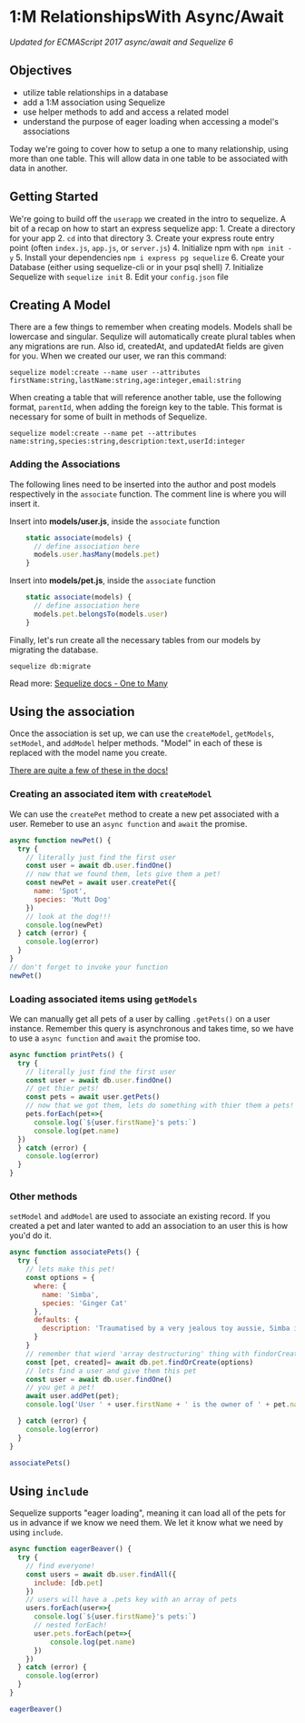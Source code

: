 # 1:M RelationshipsWith Async/Await

_Updated for ECMAScript 2017 async/await and Sequelize 6_

## Objectives

* utilize table relationships in a database
* add a 1:M association using Sequelize
* use helper methods to add and access a related model
* understand the purpose of eager loading when accessing a model's associations

Today we're going to cover how to setup a one to many relationship, using more than one table. This will allow data in one table to be associated with data in another.

## Getting Started

We're going to build off the `userapp` we created in the intro to sequelize. A bit of a recap on how to start an express sequelize app: 1. Create a directory for your app 2. `cd` into that directory 3. Create your express route entry point \(often `index.js`, `app.js`, or `server.js`\) 4. Initialize npm with `npm init -y` 5. Install your dependencies `npm i express pg sequelize` 6. Create your Database \(either using sequelize-cli or in your psql shell\) 7. Initialize Sequelize with `sequelize init` 8. Edit your `config.json` file

## Creating A Model

There are a few things to remember when creating models. Models shall be lowercase and singular. Sequlize will automatically create plural tables when any migrations are run. Also id, createdAt, and updatedAt fields are given for you. When we created our user, we ran this command:

```text
sequelize model:create --name user --attributes firstName:string,lastName:string,age:integer,email:string
```

When creating a table that will reference another table, use the following format, `parentId`, when adding the foreign key to the table. This format is necessary for some of built in methods of Sequelize.

```text
sequelize model:create --name pet --attributes name:string,species:string,description:text,userId:integer
```

### Adding the Associations

The following lines need to be inserted into the author and post models respectively in the `associate` function. The comment line is where you will insert it.

Insert into **models/user.js**, inside the `associate` function

```javascript
    static associate(models) {
      // define association here
      models.user.hasMany(models.pet)
    }
```

Insert into **models/pet.js**, inside the `associate` function

```javascript
    static associate(models) {
      // define association here
      models.pet.belongsTo(models.user)
    }
```

Finally, let's run create all the necessary tables from our models by migrating the database.

```text
sequelize db:migrate
```

Read more: [Sequelize docs - One to Many](https://sequelize.org/master/manual/assocs.html#one-to-many-relationships)

## Using the association

Once the association is set up, we can use the `createModel`, `getModels`, `setModel`, and `addModel` helper methods. "Model" in each of these is replaced with the model name you create.

[There are quite a few of these in the docs!](https://sequelize.org/master/manual/assocs.html#special-methods-mixins-added-to-instances)

### Creating an associated item with `createModel`

We can use the `createPet` method to create a new pet associated with a user. Remeber to use an `async function` and `await` the promise.

```javascript
async function newPet() {
  try {
    // literally just find the first user
    const user = await db.user.findOne()
    // now that we found them, lets give them a pet!
    const newPet = await user.createPet({
      name: 'Spot',
      species: 'Mutt Dog'
    })
    // look at the dog!!!
    console.log(newPet)
  } catch (error) {
    console.log(error)
  }
}
// don't forget to invoke your function
newPet()
```

### Loading associated items using `getModels`

We can manually get all pets of a user by calling `.getPets()` on a user instance. Remember this query is asynchronous and takes time, so we have to use a `async function` and `await` the promise too.

```javascript
async function printPets() {
  try {
    // literally just find the first user
    const user = await db.user.findOne()
    // get thier pets!
    const pets = await user.getPets()
    // now that we got them, lets do something with thier them a pets!
    pets.forEach(pet=>{
      console.log(`${user.firstName}'s pets:`)
      console.log(pet.name)
  })
  } catch (error) {
    console.log(error)
  }
}
```

### Other methods

`setModel` and `addModel` are used to associate an existing record. If you created a pet and later wanted to add an association to an user this is how you'd do it.

```javascript
async function associatePets() {
  try {
    // lets make this pet!
    const options = {
      where: {
        name: 'Simba',
        species: 'Ginger Cat'
      },
      defaults: {
        description: 'Traumatised by a very jealous toy aussie, Simba is very cute but rarely comes out to play'
      }
    }
    // remember that wierd 'array destructuring' thing with findorCreate?
    const [pet, created]= await db.pet.findOrCreate(options)
    // lets find a user and give them this pet
    const user = await db.user.findOne()
    // you get a pet!
    await user.addPet(pet);
    console.log('User ' + user.firstName + ' is the owner of ' + pet.name);

  } catch (error) {
    console.log(error)
  }
}

associatePets()
```

## Using `include`

Sequelize supports "eager loading", meaning it can load all of the pets for us in advance if we know we need them. We let it know what we need by using `include`.

```javascript
async function eagerBeaver() {
  try {
    // find everyone!
    const users = await db.user.findAll({
      include: [db.pet]
    })
    // users will have a .pets key with an array of pets
    users.forEach(user=>{
      console.log(`${user.firstName}'s pets:`)
      // nested forEach! 
      user.pets.forEach(pet=>{
          console.log(pet.name)
      })
    })
  } catch (error) {
    console.log(error)
  }
}

eagerBeaver()
```

